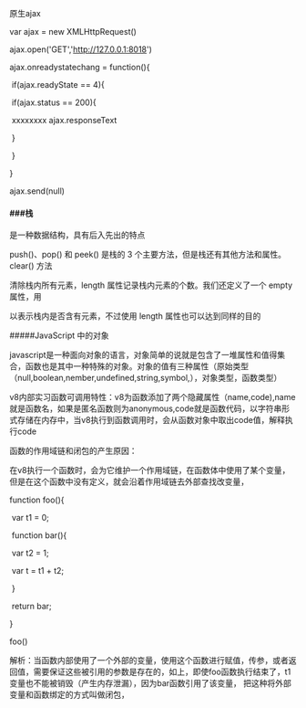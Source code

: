 原生ajax

var ajax = new XMLHttpRequest()

ajax.open('GET','http://127.0.0.1:8018')

ajax.onreadystatechang = function(){

​	if(ajax.readyState == 4){

​		if(ajax.status == 200){

​			xxxxxxxx  ajax.responseText

​		}

​	}

}

ajax.send(null)





#### ###栈

是一种数据结构，具有后入先出的特点

push()、pop() 和 peek() 是栈的 3 个主要方法，但是栈还有其他方法和属性。clear() 方法 

清除栈内所有元素，length 属性记录栈内元素的个数。我们还定义了一个 empty 属性，用 

以表示栈内是否含有元素，不过使用 length 属性也可以达到同样的目的



#####JavaScript 中的对象

javascript是一种面向对象的语言，对象简单的说就是包含了一堆属性和值得集合，函数也是其中一种特殊的对象。对象的值有三种属性（原始类型（null,boolean,nember,undefined,string,symbol,），对象类型，函数类型）

v8内部实习函数可调用特性：v8为函数添加了两个隐藏属性（name,code),name就是函数名，如果是匿名函数则为anonymous,code就是函数代码，以字符串形式存储在内存中，当v8执行到函数调用时，会从函数对象中取出code值，解释执行code

函数的作用域链和闭包的产生原因：

在v8执行一个函数时，会为它维护一个作用域链，在函数体中使用了某个变量，但是在这个函数中没有定义，就会沿着作用域链去外部查找改变量，

function foo(){

​	var t1 = 0;

​	function bar(){

​		var t2 = 1;

​		var t = t1 + t2;

​	}

​	return bar;

}

foo()

解析：当函数内部使用了一个外部的变量，使用这个函数进行赋值，传参，或者返回值，需要保证这些被引用的参数是存在的，如上，即使foo函数执行结束了，t1变量也不能被销毁（产生内存泄漏），因为bar函数引用了该变量，	把这种将外部变量和函数绑定的方式叫做闭包，

